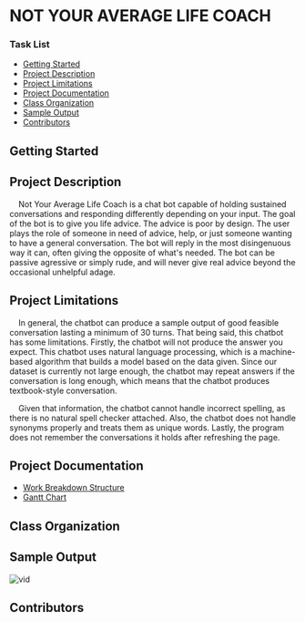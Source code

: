 # NOT YOUR AVERAGE LIFE COACH

### Task List
- [Getting Started](#getting-started)
- [Project Description](#project-description)
- [Project Limitations](#project-limitations)
- [Project Documentation](#project-documentation)
- [Class Organization](#class-organization)
- [Sample Output](#sample-output)
- [Contributors](#contributors)


## Getting Started

## Project Description

&nbsp;&nbsp;&nbsp;&nbsp;Not Your Average Life Coach is a chat bot capable of holding sustained conversations and responding differently depending on your input. The goal of the bot is to give you life advice. The advice is poor by design. The user plays the role of someone in need of advice, help, or just someone wanting to have a general conversation. The bot will reply in the most disingenuous way it can, often giving the opposite of what's needed. The bot can be passive agressive or simply rude, and will never give real advice beyond the occasional unhelpful adage.

## Project Limitations
&nbsp;&nbsp;&nbsp;&nbsp;In general, the chatbot can produce a sample output of good feasible conversation lasting a minimum of 30 turns. That being said, this chatbot has some limitations. Firstly, the chatbot will not produce the answer you expect. This chatbot uses natural language processing, which is a machine-based algorithm that builds a model based on the data given. Since our dataset is currently not large enough, the chatbot may repeat answers if the conversation is long enough, which means that the chatbot produces textbook-style conversation.

&nbsp;&nbsp;&nbsp;&nbsp;Given that information, the chatbot cannot handle incorrect spelling, as there is no natural spell checker attached. Also, the chatbot does not handle synonyms properly and treats them as unique words. Lastly, the program does not remember the conversations it holds after refreshing the page.

## Project Documentation
- [Work Breakdown Structure](https://github.com/Take-Your-Money-Corp/not-avg-lifecoach/blob/master/Documentation/WBS.png)
- [Gantt Chart](https://github.com/Take-Your-Money-Corp/not-avg-lifecoach/blob/master/Documentation/GanttChart.png)

## Class Organization

## Sample Output

<!-- <a height="500" align ="center" href="{https://user-images.githubusercontent.com/15049008/109719595-ba239080-7b5d-11eb-85da-eafd847605c6.mp4" title="Sample Usage"><img src="{https://user-images.githubusercontent.com/15049008/109720047-6bc2c180-7b5e-11eb-8749-3ef83c5cb574.gif}"/></a> -->

![vid](https://user-images.githubusercontent.com/15049008/109720047-6bc2c180-7b5e-11eb-8749-3ef83c5cb574.gif)



## Contributors





